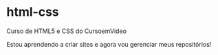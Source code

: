 # html-css
 Curso de HTML5 e CSS do CursoemVideo
 
 Estou aprendendo a criar sites e agora vou gerenciar meus repositórios!